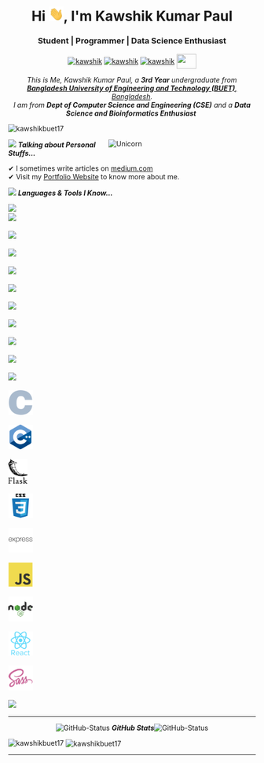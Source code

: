 <h1 align="center">Hi <img src="https://raw.githubusercontent.com/ABSphreak/ABSphreak/master/gifs/Hi.gif" width="30px">, I'm Kawshik Kumar Paul</h1>
<h3 align="center">Student | Programmer  | Data Science Enthusiast</h3>
<p align="center">
<a href="https://www.linkedin.com/in/kawshikbuet17/" target="blank"><img align="center" src="https://cdn.jsdelivr.net/npm/simple-icons@3.0.1/icons/linkedin.svg" alt="kawshik" height="30" width="40" /></a>
<a href="https://www.facebook.com/kawshik.paul.kkp/" target="blank"><img align="center" src="https://cdn.jsdelivr.net/npm/simple-icons@3.0.1/icons/facebook.svg" alt="kawshik" height="30" width="40" /></a>
<a href="https://leetcode.com/kawshikbuet17/" target="blank"><img align="center" src="https://cdn.jsdelivr.net/npm/simple-icons@3.0.1/icons/leetcode.svg" alt="kawshik" height="30" width="40" /></a>
 <a href = "mailto: kawshik.kumar.paul@gmail.com"><img align="center" src="https://simpleicons.org/icons/gmail.svg" height="30" width="40" /></a>
</p>
</p>

<p align="center">
  <em>
    This is Me, Kawshik Kumar Paul, a <b>3rd Year</b> undergraduate from <a href="https://www.buet.ac.bd/"> <b>Bangladesh University of Engineering and Technology (BUET)</b>, Bangladesh</a>. <br>
    I am from <b>Dept of Computer Science and Engineering (CSE)</b>  and a <b>Data Science and Bioinformatics Enthusiast</b> 
  </em> 
  <br>
</p>

<p align="left"> <img src="https://komarev.com/ghpvc/?username=kawshikbuet17&label=Profile%20views&color=0e75b6&style=flat" alt="kawshikbuet17" /> </p>
<img align="right" width=300px alt="Unicorn" src="https://media.giphy.com/media/3ohs4BSacFKI7A717y/giphy.gif" />

<img src="https://media.giphy.com/media/ObNTw8Uzwy6KQ/giphy.gif" width="30px">&nbsp;***Talking about Personal Stuffs...***

✔ I sometimes write articles on [medium.com](https://kawshikbuet17.medium.com) <br>
✔ Visit my  [Portfolio Website](https://kawshikbuet17.github.io/) to know more about me. <br>

<img src="https://media.giphy.com/media/ObNTw8Uzwy6KQ/giphy.gif" width="30px">&nbsp;***Languages & Tools I Know...***

<p align="left">

<code><img height="50" src="https://github.com/uannabi/-/blob/master/resource/python-icon.svg"></code><code>
<img height="50" src="https://github.com/uannabi/-/blob/master/resource/dj.svg"> </code>
<code> <img height="50" src="https://github.com/uannabi/-/blob/master/resource/jp.svg"> </code>
<code> <img height="50" src="https://github.com/uannabi/-/blob/master/resource/docker-ar21.svg"> </code>
<code> <img height="50" src="https://github.com/uannabi/-/blob/master/resource/git.svg"> </code>
<code> <img height="50" src="https://github.com/uannabi/-/blob/master/resource/linux-ar21.svg"> </code>
<code> <img height="50" src="https://github.com/uannabi/-/blob/master/resource/other/apache_hadoop-ar21.svg"> </code>
<code> <img height="50" src="https://github.com/uannabi/-/blob/master/resource/other/mongodb-ar21.svg"> </code>
<code> <img height="50" src="https://github.com/uannabi/-/blob/master/resource/other/sqlite-ar21.svg"> </code>
<code> <img height="50" src="https://github.com/uannabi/-/blob/master/resource/other/mysql-ar21.svg"> </code>
<code> <img height="50" src="https://github.com/uannabi/-/blob/master/resource/other/postgresql-ar21.svg"> </code>
<code> <img height="50" src="https://raw.githubusercontent.com/devicons/devicon/master/icons/c/c-original.svg"> </code>
<code> <img height="50" src="https://raw.githubusercontent.com/devicons/devicon/master/icons/cplusplus/cplusplus-original.svg"> </code>
<code> <img height="50" src="https://github.com/Akash-chowrasia/Akash-chowrasia/blob/main/images/flask.svg"> </code>
<code> <img height="50" src="https://raw.githubusercontent.com/devicons/devicon/master/icons/css3/css3-original-wordmark.svg"> </code>
<code> <img height="50" src="https://raw.githubusercontent.com/devicons/devicon/master/icons/express/express-original-wordmark.svg"> </code>
<code> <img height="50" src="https://raw.githubusercontent.com/devicons/devicon/master/icons/javascript/javascript-original.svg"> </code>
<code> <img height="50" src="https://raw.githubusercontent.com/devicons/devicon/master/icons/nodejs/nodejs-original-wordmark.svg"> </code>
<code> <img height="50" src="https://raw.githubusercontent.com/devicons/devicon/master/icons/react/react-original-wordmark.svg"> </code>
<code> <img height="50" src="https://raw.githubusercontent.com/devicons/devicon/master/icons/sass/sass-original.svg"> </code>
<code> <img height="50" src="  https://raw.githubusercontent.com/detain/svg-logos/780f25886640cef088af994181646db2f6b1a3f8/svg/selenium-logo.svg
"> </code>

<hr>
  <p align="center">
 <img src="https://media.giphy.com/media/8UHRm5oY4k4FDxq5QG/giphy.gif" width="30px" alt="GitHub-Status"/> <i><b>GitHub Stats</b></i><img src="https://media.giphy.com/media/8UHRm5oY4k4FDxq5QG/giphy.gif" width="30px" alt="GitHub-Status"/></p>
<p><img align="left" src="https://github-readme-stats.vercel.app/api/top-langs?username=kawshikbuet17&show_icons=true&locale=en&layout=compact" alt="kawshikbuet17" /></p>

<p> <img align="center" src="https://github-readme-stats.vercel.app/api?username=kawshikbuet17&show_icons=true&locale=en" alt="kawshikbuet17" width="410" /></p>

<hr>
